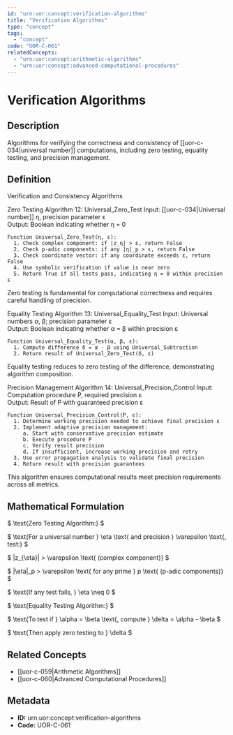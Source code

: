 ```yaml
---
id: "urn:uor:concept:verification-algorithms"
title: "Verification Algorithms"
type: "concept"
tags:
  - "concept"
code: "UOR-C-061"
relatedConcepts:
  - "urn:uor:concept:arithmetic-algorithms"
  - "urn:uor:concept:advanced-computational-procedures"
---
```


# Verification Algorithms

## Description

Algorithms for verifying the correctness and consistency of [[uor-c-034|universal number]] computations, including zero testing, equality testing, and precision management.

## Definition

Verification and Consistency Algorithms

Zero Testing
Algorithm 12: Universal_Zero_Test
Input: [[uor-c-034|Universal number]] η, precision parameter ε  
Output: Boolean indicating whether η = 0

```
Function Universal_Zero_Test(η, ε):
  1. Check complex component: if |z_η| > ε, return False
  2. Check p-adic components: if any |η|_p > ε, return False
  3. Check coordinate vector: if any coordinate exceeds ε, return False
  4. Use symbolic verification if value is near zero
  5. Return True if all tests pass, indicating η = 0 within precision ε
```

Zero testing is fundamental for computational correctness and requires careful handling of precision.

Equality Testing
Algorithm 13: Universal_Equality_Test
Input: Universal numbers α, β; precision parameter ε  
Output: Boolean indicating whether α = β within precision ε

```
Function Universal_Equality_Test(α, β, ε):
  1. Compute difference δ = α - β using Universal_Subtraction
  2. Return result of Universal_Zero_Test(δ, ε)
```

Equality testing reduces to zero testing of the difference, demonstrating algorithm composition.

Precision Management
Algorithm 14: Universal_Precision_Control
Input: Computation procedure P, required precision ε  
Output: Result of P with guaranteed precision ε

```
Function Universal_Precision_Control(P, ε):
  1. Determine working precision needed to achieve final precision ε
  2. Implement adaptive precision management:
     a. Start with conservative precision estimate
     b. Execute procedure P
     c. Verify result precision
     d. If insufficient, increase working precision and retry
  3. Use error propagation analysis to validate final precision
  4. Return result with precision guarantees
```

This algorithm ensures computational results meet precision requirements across all metrics.

## Mathematical Formulation

$
\text{Zero Testing Algorithm:}
$

$
\text{For a universal number } \eta \text{ and precision } \varepsilon \text{, test:}
$

$
|z_{\eta}| > \varepsilon \text{ (complex component)}
$

$
|\eta|_p > \varepsilon \text{ for any prime } p \text{ (p-adic components)}
$

$
\text{If any test fails, } \eta \neq 0
$

$
\text{Equality Testing Algorithm:}
$

$
\text{To test if } \alpha = \beta \text{, compute } \delta = \alpha - \beta
$

$
\text{Then apply zero testing to } \delta
$

## Related Concepts

- [[uor-c-059|Arithmetic Algorithms]]
- [[uor-c-060|Advanced Computational Procedures]]

## Metadata

- **ID:** urn:uor:concept:verification-algorithms
- **Code:** UOR-C-061
